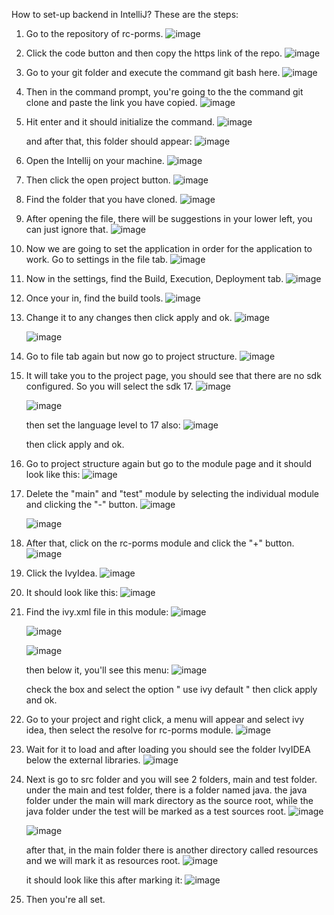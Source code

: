 How to set-up backend in IntelliJ?
These are the steps:
1. Go to the repository of rc-porms.
   ![image](https://github.com/RoCS2024/rc-porms/assets/150970652/b92969bf-8bf1-472d-a969-ec9c473fff02)
   
3. Click the code button and then copy the https link of the repo.
  ![image](https://github.com/RoCS2024/rc-porms/assets/150970652/7540ee8c-8f6a-453f-8188-08338da02cba)

5. Go to your git folder and execute the command git bash here.
  ![image](https://github.com/RoCS2024/rc-porms/assets/150970652/d3f91c26-507b-4db4-857c-98df3147f88d)

7. Then in the command prompt, you're going to the the command git clone and paste the link you have copied.
   ![image](https://github.com/RoCS2024/rc-porms/assets/150970652/a4c97048-6f64-4f5d-a541-2c127d2aa1e9)
   
9. Hit enter and it should initialize the command.
   ![image](https://github.com/RoCS2024/rc-porms/assets/150970652/2390cade-acb6-44f6-bd08-094895916f03)
   
   and after that, this folder should appear:
   ![image](https://github.com/RoCS2024/rc-porms/assets/150970652/334fa01c-59c8-47b2-a110-e0bfb0214ddd)
   
11. Open the Intellij on your machine.
   ![image](https://github.com/RoCS2024/rc-porms/assets/150970652/3c519ecf-9483-48c8-8e95-40fff0011509)

13. Then click the open project button.
   ![image](https://github.com/RoCS2024/rc-porms/assets/150970652/aa3d6aab-0860-44ca-acf5-32c33a650c3b)

15. Find the folder that you have cloned.
   ![image](https://github.com/RoCS2024/rc-porms/assets/150970652/0b784f3d-2c8f-4721-b560-df6eec45c38d)

17. After opening the file, there will be suggestions in your lower left, you can just ignore that.
    ![image](https://github.com/RoCS2024/rc-porms/assets/150970652/3b5a67c5-9189-4a36-a42e-805326efcd1c)
    
19. Now we are going to set the application in order for the application to work. Go to settings in the file tab.
    ![image](https://github.com/RoCS2024/rc-porms/assets/150970652/41453325-0e9c-48d8-aaaa-362814e6ca5e)
    
21. Now in the settings, find the Build, Execution, Deployment tab.
    ![image](https://github.com/RoCS2024/rc-porms/assets/150970652/289db84b-bf52-4e9e-9f58-d7fdbfb8cae4)
    
23. Once your in, find the build tools.
    ![image](https://github.com/RoCS2024/rc-porms/assets/150970652/5f9f74e7-395b-4989-8c66-ccb5292d7760)
    
25. Change it to any changes then click apply and ok.
    ![image](https://github.com/RoCS2024/rc-porms/assets/150970652/10512ab9-0f19-43d0-b450-c06096a7da88)
    
    ![image](https://github.com/RoCS2024/rc-porms/assets/150970652/c905ac2a-f52a-4a7c-8dbb-79be6b825e23)
    
27. Go to file tab again but now go to project structure.
    ![image](https://github.com/RoCS2024/rc-porms/assets/150970652/6e70a40f-321c-4001-91fd-f88c2539241c)
    
29. It will take you to the project page, you should see that there are no sdk configured. So you will select the sdk 17.
    ![image](https://github.com/RoCS2024/rc-porms/assets/150970652/79a3ce72-8bca-4889-8782-840bbf614362)
    
    ![image](https://github.com/RoCS2024/rc-porms/assets/150970652/fe6e3268-e73c-46aa-9952-78fe49678a68)
    
    then set the language level to 17 also:
    ![image](https://github.com/RoCS2024/rc-porms/assets/150970652/b212794a-9439-4f4d-8c50-54424ba8e805)
    
    then click apply and ok.
31. Go to project structure again but go to the module page and it should look like this:
    ![image](https://github.com/RoCS2024/rc-porms/assets/150970652/f50eacae-de72-4f4f-a826-640b607e8468)
    
33. Delete the "main" and "test" module by selecting the individual module and clicking the "-" button.
    ![image](https://github.com/RoCS2024/rc-porms/assets/150970652/bf62ab30-8bc1-4632-bb7f-e641c5d33404)
    
    ![image](https://github.com/RoCS2024/rc-porms/assets/150970652/34b48094-0ca2-446d-98da-7d0b8adcf77d)
    
35. After that, click on the rc-porms module and click the "+" button.
    ![image](https://github.com/RoCS2024/rc-porms/assets/150970652/2425cedb-ad65-4bd7-932c-c52e246912fa)
    
37. Click the IvyIdea.
    ![image](https://github.com/RoCS2024/rc-porms/assets/150970652/55b1d9e0-e944-4c56-a9c7-1401bc470b86)
    
39. It should look like this:
    ![image](https://github.com/RoCS2024/rc-porms/assets/150970652/fe5a7ac5-f109-42c6-884f-d0ad23a3697e)
    
41. Find the ivy.xml file in this module:
    ![image](https://github.com/RoCS2024/rc-porms/assets/150970652/f0f62bc4-f47e-40fe-b649-735bf413ace6)
    
    ![image](https://github.com/RoCS2024/rc-porms/assets/150970652/0655cc2b-6f58-4646-987f-ece099e17955)
    
    ![image](https://github.com/RoCS2024/rc-porms/assets/150970652/02475f57-c1ca-4da8-ad89-6536933a16f9)
    
    then below it, you'll see this menu:
    ![image](https://github.com/RoCS2024/rc-porms/assets/150970652/2c0e2554-1197-4616-bdab-56feebdcdfc7)
    
    check the box and select the option " use ivy default " then click apply and ok.
43. Go to your project and right click, a menu will appear and select ivy idea, then select the resolve for rc-porms module.
    ![image](https://github.com/RoCS2024/rc-porms/assets/150970652/8e2a4bc6-22ea-4d7f-b9d7-baac6f1d2a7b)
    
45. Wait for it to load and after loading you should see the folder IvyIDEA below the external libraries.
    ![image](https://github.com/RoCS2024/rc-porms/assets/150970652/aa9d757b-10fb-4ad7-8b2c-802fbdf38f39)
    
47. Next is go to src folder and you will see 2 folders, main and test folder. under the main and test folder, there is a folder
    named java. the java folder under the main will mark directory as the source root, while the java folder under the test will be
    marked as a test sources root.
    ![image](https://github.com/RoCS2024/rc-porms/assets/150970652/45d45249-86b4-401c-89ce-a38fca6309bc)
    
    ![image](https://github.com/RoCS2024/rc-porms/assets/150970652/897b6c5e-0605-4479-ae63-90a48518ba97)
    
    after that, in the main folder there is another directory called resources and we will mark it as resources root.
    ![image](https://github.com/RoCS2024/rc-porms/assets/150970652/c75dd0e3-a703-4e4c-9605-623c530b4610)
    
    it should look like this after marking it:
    ![image](https://github.com/RoCS2024/rc-porms/assets/150970652/26882359-a60f-4a5c-8a31-ac6d79404b36)
    
49. Then you're all set.




    


    





    








    



    




    



    



   





   





